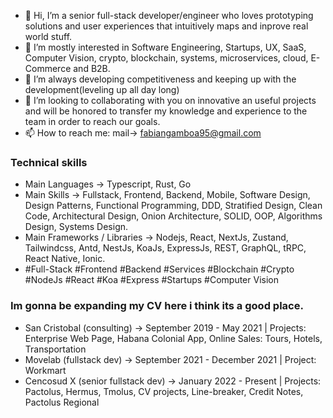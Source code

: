 - 👋 Hi, I’m a senior full-stack developer/engineer who loves prototyping solutions and user experiences that intuitively maps and inprove real world stuff.
- 👀 I’m mostly interested in Software Engineering, Startups, UX, SaaS, Computer Vision, crypto, blockchain, systems, microservices, cloud, E-Commerce and B2B.
- 🌱 I’m always developing competitiveness and keeping up with the development(leveling up all day long)
- 💞️ I’m looking to collaborating with you on innovative an useful projects and will be honored to transfer my knowledge and experience to the team in order to reach our goals.
- 📫 How to reach me: mail-> fabiangamboa95@gmail.com

### Technical skills
- Main Languages -> Typescript, Rust, Go
- Main Skills -> Fullstack, Frontend, Backend, Mobile, Software Design, Design Patterns, Functional Programming, DDD, Stratified Design, Clean Code, Architectural Design, Onion Architecture, SOLID, OOP, Algorithms Design, Systems Design.
- Main Frameworks / Libraries -> Nodejs, React, NextJs, Zustand, Tailwindcss, Antd, NestJs, KoaJs, ExpressJs, REST, GraphQL, tRPC, React Native, Ionic.
- #Full-Stack #Frontend #Backend #Services #Blockchain #Crypto #NodeJs #React #Koa #Express #Startups #Computer Vision
<!--- 
  Remember to put here my portfolio(at least 4 open source projects) and other stuff like personal page
--->
<!---
fabiangamboa95/fabiangamboa95 is a ✨ special ✨ repository because its `README.md` (this file) appears on your GitHub profile.
You can click the Preview link to take a look at your changes.
--->
### Im gonna be expanding my CV here i think its a good place.
- San Cristobal (consulting) -> September 2019 - May 2021 | Projects: Enterprise Web Page, Habana Colonial App, Online Sales: Tours, Hotels, Transportation
- Movelab (fullstack dev)    -> September 2021 - December 2021 | Project: Workmart
- Cencosud X (senior fullstack dev)  -> January 2022 - Present | Projects: Pactolus, Hermus, Tmolus, CV projects, Line-breaker, Credit Notes, Pactolus Regional
